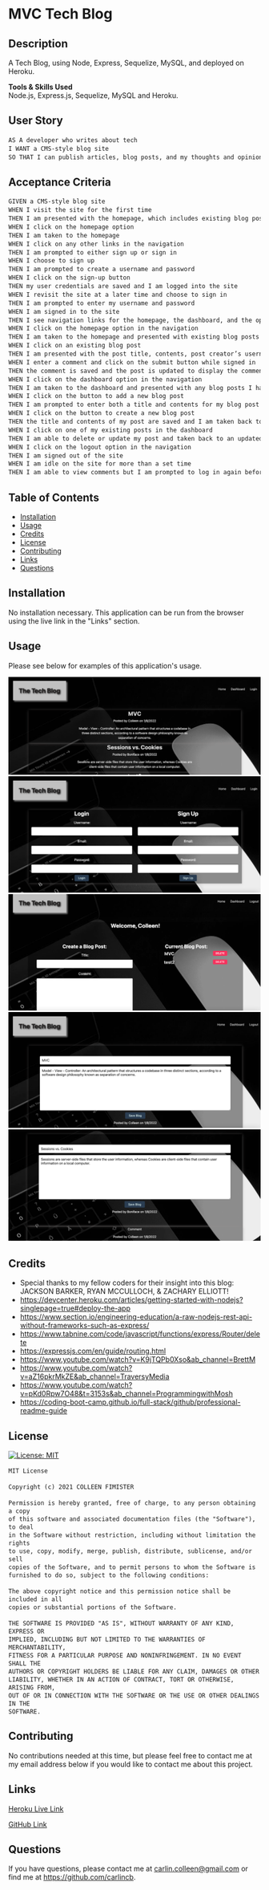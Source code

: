 # MVC Tech Blog

## Description

A Tech Blog, using Node, Express, Sequelize, MySQL, and deployed on Heroku.

**Tools & Skills Used**<br>
Node.js, Express.js, Sequelize, MySQL and Heroku.

## User Story

```md
AS A developer who writes about tech
I WANT a CMS-style blog site
SO THAT I can publish articles, blog posts, and my thoughts and opinions
```

## Acceptance Criteria

```md
GIVEN a CMS-style blog site
WHEN I visit the site for the first time
THEN I am presented with the homepage, which includes existing blog posts if any have been posted; navigation links for the homepage and the dashboard; and the option to log in
WHEN I click on the homepage option
THEN I am taken to the homepage
WHEN I click on any other links in the navigation
THEN I am prompted to either sign up or sign in
WHEN I choose to sign up
THEN I am prompted to create a username and password
WHEN I click on the sign-up button
THEN my user credentials are saved and I am logged into the site
WHEN I revisit the site at a later time and choose to sign in
THEN I am prompted to enter my username and password
WHEN I am signed in to the site
THEN I see navigation links for the homepage, the dashboard, and the option to log out
WHEN I click on the homepage option in the navigation
THEN I am taken to the homepage and presented with existing blog posts that include the post title and the date created
WHEN I click on an existing blog post
THEN I am presented with the post title, contents, post creator’s username, and date created for that post and have the option to leave a comment
WHEN I enter a comment and click on the submit button while signed in
THEN the comment is saved and the post is updated to display the comment, the comment creator’s username, and the date created
WHEN I click on the dashboard option in the navigation
THEN I am taken to the dashboard and presented with any blog posts I have already created and the option to add a new blog post
WHEN I click on the button to add a new blog post
THEN I am prompted to enter both a title and contents for my blog post
WHEN I click on the button to create a new blog post
THEN the title and contents of my post are saved and I am taken back to an updated dashboard with my new blog post
WHEN I click on one of my existing posts in the dashboard
THEN I am able to delete or update my post and taken back to an updated dashboard
WHEN I click on the logout option in the navigation
THEN I am signed out of the site
WHEN I am idle on the site for more than a set time
THEN I am able to view comments but I am prompted to log in again before I can add, update, or delete comments
```

## Table of Contents

- [Installation](#installation)
- [Usage](#usage)
- [Credits](#credits)
- [License](#license)
- [Contributing](#contributing)
- [Links](#links)
- [Questions](#questions)

## Installation

No installation necessary. This application can be run from the browser using the live link in the "Links" section.

## Usage

Please see below for examples of this application's usage.

![1](public/images/1.png)
![2](public/images/2.png)
![3](public/images/3.png)
![4](public/images/4.png)
![5](public/images/5.png)

## Credits

- Special thanks to my fellow coders for their insight into this blog: JACKSON BARKER, RYAN MCCULLOCH, & ZACHARY ELLIOTT!
- https://devcenter.heroku.com/articles/getting-started-with-nodejs?singlepage=true#deploy-the-app
- https://www.section.io/engineering-education/a-raw-nodejs-rest-api-without-frameworks-such-as-express/
- https://www.tabnine.com/code/javascript/functions/express/Router/delete
- https://expressjs.com/en/guide/routing.html
- https://www.youtube.com/watch?v=K9jTQPb0Xso&ab_channel=BrettM
- https://www.youtube.com/watch?v=aZ16pkrMkZE&ab_channel=TraversyMedia
- https://www.youtube.com/watch?v=pKd0Rpw7O48&t=3153s&ab_channel=ProgrammingwithMosh
- https://coding-boot-camp.github.io/full-stack/github/professional-readme-guide

## License

[![License: MIT](https://img.shields.io/badge/License-MIT-yellow.svg)](https://opensource.org/licenses/MIT)<br/>

    MIT License

    Copyright (c) 2021 COLLEEN FIMISTER

    Permission is hereby granted, free of charge, to any person obtaining a copy
    of this software and associated documentation files (the "Software"), to deal
    in the Software without restriction, including without limitation the rights
    to use, copy, modify, merge, publish, distribute, sublicense, and/or sell
    copies of the Software, and to permit persons to whom the Software is
    furnished to do so, subject to the following conditions:

    The above copyright notice and this permission notice shall be included in all
    copies or substantial portions of the Software.

    THE SOFTWARE IS PROVIDED "AS IS", WITHOUT WARRANTY OF ANY KIND, EXPRESS OR
    IMPLIED, INCLUDING BUT NOT LIMITED TO THE WARRANTIES OF MERCHANTABILITY,
    FITNESS FOR A PARTICULAR PURPOSE AND NONINFRINGEMENT. IN NO EVENT SHALL THE
    AUTHORS OR COPYRIGHT HOLDERS BE LIABLE FOR ANY CLAIM, DAMAGES OR OTHER
    LIABILITY, WHETHER IN AN ACTION OF CONTRACT, TORT OR OTHERWISE, ARISING FROM,
    OUT OF OR IN CONNECTION WITH THE SOFTWARE OR THE USE OR OTHER DEALINGS IN THE
    SOFTWARE.

## Contributing

No contributions needed at this time, but please feel free to contact me at my email address below if you would like to contact me about this project.

## Links

[Heroku Live Link](https://fast-garden-22281.herokuapp.com/)

[GitHub Link](https://github.com/carlincb/MVC-Tech-Blog)

## Questions

If you have questions, please contact me at carlin.colleen@gmail.com or find me at https://github.com/carlincb.
